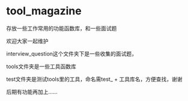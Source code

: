 # tool_magazine
存放一些工作常用的功能函数库，和一些面试题 

欢迎大家一起维护

interview_question这个文件夹下是一些收集的面试题，

tools文件夹是一些工具函数库

test文件夹是测试tools里的工具，命名需test_ + 工具库名，方便查找，谢谢

后期有功能再加上……
